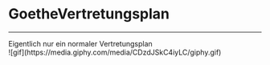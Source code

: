 # GoetheVertretungsplan
<hr>
Eigentlich nur ein normaler Vertretungsplan <br>
![gif](https://media.giphy.com/media/CDzdJSkC4iyLC/giphy.gif)
